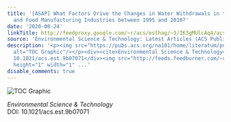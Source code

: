 ```yaml
---
title: '[ASAP] What Factors Drive the Changes in Water Withdrawals in the U.S. Agriculture
  and Food Manufacturing Industries between 1995 and 2010?'
date: '2020-08-24'
linkTitle: http://feedproxy.google.com/~r/acs/esthag/~3/IK3gMUlcAq4/acs.est.9b07071
source: 'Environmental Science & Technology: Latest Articles (ACS Publications)'
description: '<p><img src="https://pubs.acs.org/na101/home/literatum/publisher/achs/journals/content/esthag/0/esthag.ahead-of-print/acs.est.9b07071/20200824/images/medium/es9b07071_0011.gif"
  alt="TOC Graphic"/></p><div><cite>Environmental Science & Technology</cite></div><div>DOI:
  10.1021/acs.est.9b07071</div><img src="http://feeds.feedburner.com/~r/acs/esthag/~4/IK3gMUlcAq4"
  height="1" width="1" ...'
disable_comments: true
---
```

<p><img src="https://pubs.acs.org/na101/home/literatum/publisher/achs/journals/content/esthag/0/esthag.ahead-of-print/acs.est.9b07071/20200824/images/medium/es9b07071_0011.gif" alt="TOC Graphic"/></p><div><cite>Environmental Science & Technology</cite></div><div>DOI: 10.1021/acs.est.9b07071</div><img src="http://feeds.feedburner.com/~r/acs/esthag/~4/IK3gMUlcAq4" height="1" width="1" ...